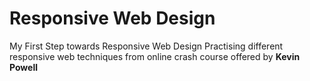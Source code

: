 # Responsive Web Design

My First Step towards Responsive Web Design
Practising different responsive web techniques from online crash course offered by **Kevin Powell**
